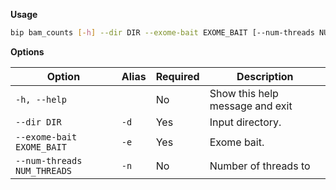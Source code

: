 __Usage__

```bash
bip bam_counts [-h] --dir DIR --exome-bait EXOME_BAIT [--num-threads NUM_THREADS]
```

__Options__

| Option                      | Alias | Required | Description                      |
|-----------------------------|-------|----------|----------------------------------|
| `-h, --help`                |       | No       | Show this help message and exit |
| `--dir DIR`                 | `-d`  | Yes      | Input directory.                 |
| `--exome-bait EXOME_BAIT`   | `-e`  | Yes      | Exome bait.                      |
| `--num-threads NUM_THREADS` | `-n`  | No       | Number of threads to